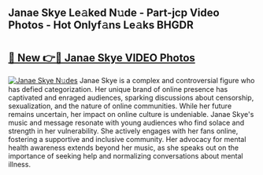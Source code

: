 ## Janae Skye Le𝚊ked N𝚞de - Part-jcp Video Photos - Hot Onlyf𝚊ns Le𝚊ks BHGDR

# <h2><a href="http://ab99350.deff.icu/?id=Janae+Skye">🔗 New 👉🔴 Janae Skye VIDEO Photos</a></h2>

[![Janae Skye N𝚞des](https://i.imgur.com/rIISA9y.gif)](http://ab99350.deff.icu/?id=Janae+Skye)
Janae Skye is a complex and controversial figure who has defied categorization. Her unique brand of online presence has captivated and enraged audiences, sparking discussions about censorship, sexualization, and the nature of online communities. While her future remains uncertain, her impact on online culture is undeniable. Janae Skye's music and message resonate with young audiences who find solace and strength in her vulnerability. She actively engages with her fans online, fostering a supportive and inclusive community. Her advocacy for mental health awareness extends beyond her music, as she speaks out on the importance of seeking help and normalizing conversations about mental illness.
